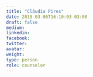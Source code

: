 ```yaml
---
title: "Cláudia Pires"
date: 2018-03-06T16:10:03-03:00
draft: false
medium:
linkedin:
facebook:
twitter:
avatar:
weight:
type: person
role: counselor
---
```

